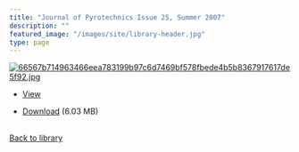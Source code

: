 ```yaml
---
title: "Journal of Pyrotechnics Issue 25, Summer 2007"
description: ""
featured_image: "/images/site/library-header.jpg"
type: page
---
```


<a href="https://drive.google.com/uc?export=view&id=1o0GkJB3lHMttH1NhNl6aDAaC2IXx9AJQ" target="_blank">![66567b714963466eea783199b97c6d7469bf578fbede4b5b8367917617de5f92.jpg](/images/library/66567b714963466eea783199b97c6d7469bf578fbede4b5b8367917617de5f92.jpg)</a>
* <a href="https://drive.google.com/uc?export=view&id=1o0GkJB3lHMttH1NhNl6aDAaC2IXx9AJQ" target="_blank">View</a>

* [Download](https://drive.google.com/uc?export=download&id=1o0GkJB3lHMttH1NhNl6aDAaC2IXx9AJQ) (6.03 MB)

<br />[Back to library](/library/)
